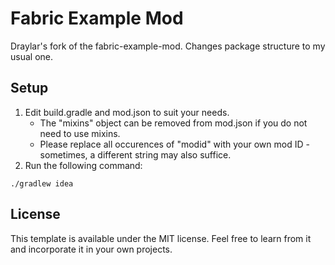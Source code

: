 # Fabric Example Mod

Draylar's fork of the fabric-example-mod. Changes package structure to my usual one.

## Setup

1. Edit build.gradle and mod.json to suit your needs.
    * The "mixins" object can be removed from mod.json if you do not need to use mixins.
    * Please replace all occurences of "modid" with your own mod ID - sometimes, a different string may also suffice.
2. Run the following command:

```
./gradlew idea
```

## License

This template is available under the MIT license. Feel free to learn from it and incorporate it in your own projects.
